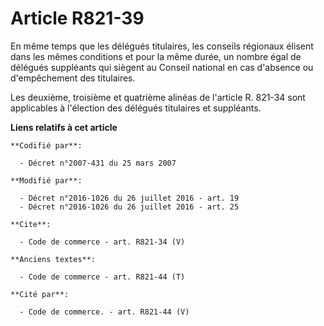 # Article R821-39

En même temps que les délégués titulaires, les conseils régionaux élisent dans les mêmes conditions et pour la même durée, un
nombre égal de délégués suppléants qui siègent au Conseil national en cas d'absence ou d'empêchement des titulaires. 

Les deuxième, troisième et quatrième alinéas de l'article R. 821-34 sont applicables à l'élection des délégués titulaires et
suppléants.

**Liens relatifs à cet article**

	**Codifié par**:

	  - Décret n°2007-431 du 25 mars 2007

	**Modifié par**:

	  - Décret n°2016-1026 du 26 juillet 2016 - art. 19
	  - Décret n°2016-1026 du 26 juillet 2016 - art. 25

	**Cite**:

	  - Code de commerce - art. R821-34 (V)

	**Anciens textes**:

	  - Code de commerce - art. R821-44 (T)

	**Cité par**:

	  - Code de commerce. - art. R821-44 (V)
